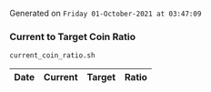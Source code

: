 Generated on `Friday 01-October-2021 at 03:47:09`

### Current to Target Coin Ratio
`current_coin_ratio.sh`

Date|Current|Target|Ratio
---|---|---|---
